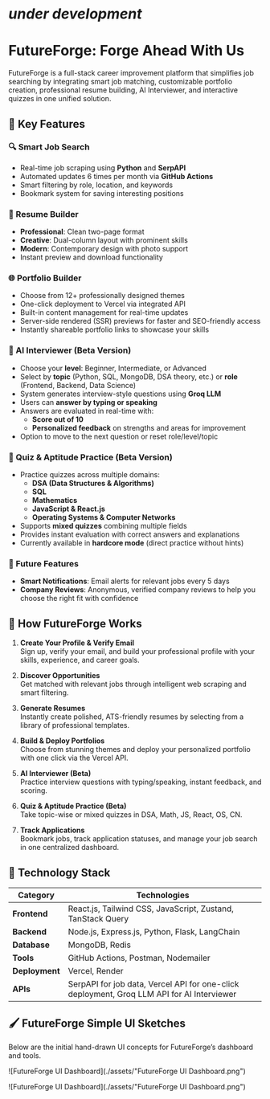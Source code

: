 # _under development_

# FutureForge: Forge Ahead With Us

FutureForge is a full-stack career improvement platform that simplifies job searching by integrating smart job matching, customizable portfolio creation, professional resume building, AI Interviewer, and interactive quizzes in one unified solution.

## 🔑 Key Features

### 🔍 Smart Job Search

- Real-time job scraping using **Python** and **SerpAPI**
- Automated updates 6 times per month via **GitHub Actions**
- Smart filtering by role, location, and keywords
- Bookmark system for saving interesting positions

### 📄 Resume Builder

- **Professional**: Clean two-page format
- **Creative**: Dual-column layout with prominent skills
- **Modern**: Contemporary design with photo support
- Instant preview and download functionality

### 🌐 Portfolio Builder

- Choose from 12+ professionally designed themes
- One-click deployment to Vercel via integrated API
- Built-in content management for real-time updates
- Server-side rendered (SSR) previews for faster and SEO-friendly access
- Instantly shareable portfolio links to showcase your skills

### 🤖 AI Interviewer (Beta Version)

- Choose your **level**: Beginner, Intermediate, or Advanced
- Select by **topic** (Python, SQL, MongoDB, DSA theory, etc.) or **role** (Frontend, Backend, Data Science)
- System generates interview-style questions using **Groq LLM**
- Users can **answer by typing or speaking**
- Answers are evaluated in real-time with:
  - **Score out of 10**
  - **Personalized feedback** on strengths and areas for improvement
- Option to move to the next question or reset role/level/topic

### 📝 Quiz & Aptitude Practice (Beta Version)

- Practice quizzes across multiple domains:
  - **DSA (Data Structures & Algorithms)**
  - **SQL**
  - **Mathematics**
  - **JavaScript & React.js**
  - **Operating Systems & Computer Networks**
- Supports **mixed quizzes** combining multiple fields
- Provides instant evaluation with correct answers and explanations
- Currently available in **hardcore mode** (direct practice without hints)

### 🤖 Future Features

- **Smart Notifications**: Email alerts for relevant jobs every 5 days
- **Company Reviews**: Anonymous, verified company reviews to help you choose the right fit with confidence

## 🚀 How FutureForge Works

1. **Create Your Profile & Verify Email**  
   Sign up, verify your email, and build your professional profile with your skills, experience, and career goals.

2. **Discover Opportunities**  
   Get matched with relevant jobs through intelligent web scraping and smart filtering.

3. **Generate Resumes**  
   Instantly create polished, ATS-friendly resumes by selecting from a library of professional templates.

4. **Build & Deploy Portfolios**  
   Choose from stunning themes and deploy your personalized portfolio with one click via the Vercel API.

5. **AI Interviewer (Beta)**  
   Practice interview questions with typing/speaking, instant feedback, and scoring.

6. **Quiz & Aptitude Practice (Beta)**  
   Take topic-wise or mixed quizzes in DSA, Math, JS, React, OS, CN.

7. **Track Applications**  
   Bookmark jobs, track application statuses, and manage your job search in one centralized dashboard.

<h2>🧰 Technology Stack</h2>

<table>
  <thead>
    <tr>
      <th>Category</th>
      <th>Technologies</th>
    </tr>
  </thead>
  <tbody>
    <tr>
      <td><strong>Frontend</strong></td>
      <td>React.js, Tailwind CSS, JavaScript, Zustand, TanStack Query</td>
    </tr>
    <tr>
      <td><strong>Backend</strong></td>
      <td>Node.js, Express.js, Python, Flask, LangChain</td>
    </tr>
    <tr>
      <td><strong>Database</strong></td>
      <td>MongoDB, Redis</td>
    </tr>
    <tr>
      <td><strong>Tools</strong></td>
      <td>GitHub Actions, Postman, Nodemailer</td>
    </tr>
    <tr>
      <td><strong>Deployment</strong></td>
      <td>Vercel, Render</td>
    </tr>
    <tr>
      <td><strong>APIs</strong></td>
      <td>SerpAPI for job data, Vercel API for one-click deployment, Groq LLM API for AI Interviewer</td>
    </tr>
  </tbody>
</table>

## 🖌️ FutureForge Simple UI Sketches

Below are the initial hand-drawn UI concepts for FutureForge’s dashboard and tools.

![FutureForge UI Dashboard](./assets/"FutureForge UI Dashboard.png")

![FutureForge UI Dashboard](./assets/"FutureForge UI Dashboard.png")
